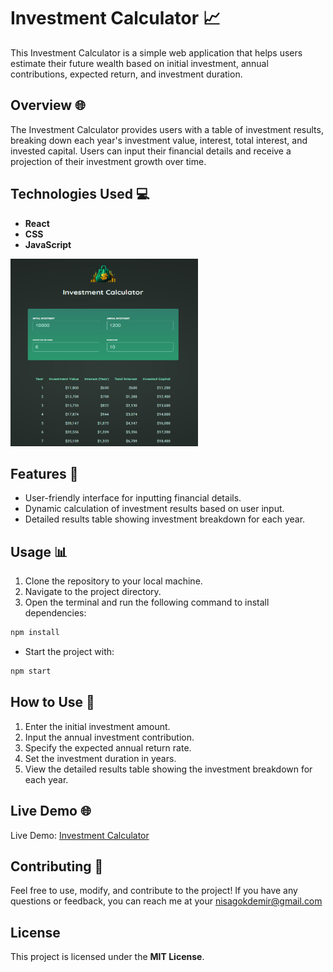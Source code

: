 # Investment Calculator 📈

This Investment Calculator is a simple web application that helps users estimate their future wealth based on initial investment, annual contributions, expected return, and investment duration.

## Overview 🌐

The Investment Calculator provides users with a table of investment results, breaking down each year's investment value, interest, total interest, and invested capital. Users can input their financial details and receive a projection of their investment growth over time.


## Technologies Used 💻

- **React**
- **CSS**
- **JavaScript**

<img src="./public/ss.png" alt="" width="300" height="300">

## Features 🎉

- User-friendly interface for inputting financial details.
- Dynamic calculation of investment results based on user input.
- Detailed results table showing investment breakdown for each year.

## Usage 📊

1. Clone the repository to your local machine.
2. Navigate to the project directory.
3. Open the terminal and run the following command to install dependencies:

```bash
npm install
```

- Start the project with:
```bash
npm start
```

## How to Use 🤔
1. Enter the initial investment amount.
2. Input the annual investment contribution.
3. Specify the expected annual return rate.
4. Set the investment duration in years.
5. View the detailed results table showing the investment breakdown for each year.


## Live Demo 🌐
Live Demo: [Investment Calculator](https://investment-calculator-three-smoky.vercel.app/)

## Contributing 🤝
Feel free to use, modify, and contribute to the project! If you have any questions or feedback, you can reach me at your nisagokdemir@gmail.com

## License
This project is licensed under the **MIT License**.
